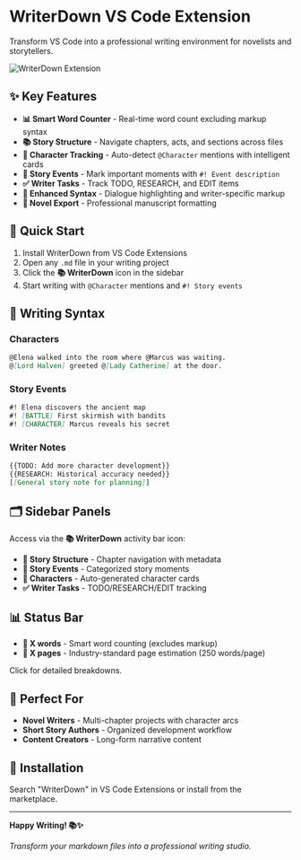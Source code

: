 # WriterDown VS Code Extension

Transform VS Code into a professional writing environment for novelists and storytellers.

![WriterDown Extension](https://img.shields.io/badge/VS%20Code-WriterDown-blue)

## ✨ Key Features

- **📊 Smart Word Counter** - Real-time word count excluding markup syntax
- **📚 Story Structure** - Navigate chapters, acts, and sections across files
- **👥 Character Tracking** - Auto-detect `@Character` mentions with intelligent cards
- **🎯 Story Events** - Mark important moments with `#! Event description`
- **✅ Writer Tasks** - Track TODO, RESEARCH, and EDIT items
- **🎨 Enhanced Syntax** - Dialogue highlighting and writer-specific markup
- **📝 Novel Export** - Professional manuscript formatting

## 🚀 Quick Start

1. Install WriterDown from VS Code Extensions
2. Open any `.md` file in your writing project
3. Click the **📚 WriterDown** icon in the sidebar
4. Start writing with `@Character` mentions and `#! Story events`

## 📖 Writing Syntax

### Characters

```markdown
@Elena walked into the room where @Marcus was waiting.
@[Lord Halven] greeted @[Lady Catherine] at the door.
```

### Story Events

```markdown
#! Elena discovers the ancient map
#! [BATTLE] First skirmish with bandits
#! [CHARACTER] Marcus reveals his secret
```

### Writer Notes

```markdown
{{TODO: Add more character development}}
{{RESEARCH: Historical accuracy needed}}
[[General story note for planning]]
```

## 🗂️ Sidebar Panels

Access via the **📚 WriterDown** activity bar icon:

- **📖 Story Structure** - Chapter navigation with metadata
- **🎯 Story Events** - Categorized story moments
- **👥 Characters** - Auto-generated character cards
- **✅ Writer Tasks** - TODO/RESEARCH/EDIT tracking

## 📊 Status Bar

- **📖 X words** - Smart word counting (excludes markup)
- **📄 X pages** - Industry-standard page estimation (250 words/page)

Click for detailed breakdowns.

## 🎯 Perfect For

- **Novel Writers** - Multi-chapter projects with character arcs
- **Short Story Authors** - Organized development workflow
- **Content Creators** - Long-form narrative content

## 🔧 Installation

Search "WriterDown" in VS Code Extensions or install from the marketplace.

---

**Happy Writing! 📚✨**

_Transform your markdown files into a professional writing studio._
